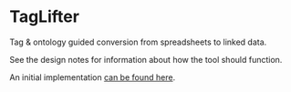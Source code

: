# TagLifter
Tag &amp; ontology guided conversion from spreadsheets to linked data.

See the design notes for information about how the tool should function.

An initial implementation [can be found here](https://github.com/NRGI/resource-projects-etl/blob/master/modules/taglifter.py).
